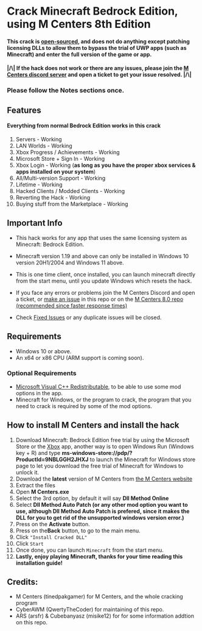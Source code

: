 # Crack Minecraft Bedrock Edition, using M Centers 8th Edition

#### This crack is [open-sourced](https://github.com/tinedpakgamer/M-Centers-8.0), and does not do anything except patching licensing DLLs to allow them to bypass the trial of UWP apps (such as Minecraft) and enter the full version of the game or app.

#### |/\\|   If the hack does not work or there are any issues, please join the [M Centers discord server](https://dsc.gg/mcenters) and open a ticket to get your issue resolved.  |/\\|

### Please follow the Notes sections once.

## Features
#### Everything from normal Bedrock Edition works in this crack
1. Servers - Working
2. LAN Worlds - Working
3. Xbox Progress / Achievements - Working
4. Microsoft Store + Sign In - Working
5. Xbox Login - Working (**as long as you have the proper xbox services & apps installed on your system**)
6. All/Multi-version Support - Working
7. Lifetime - Working
8. Hacked Clients / Modded Clients - Working
9. Reverting the Hack - Working
10. Buying stuff from the Marketplace - Working

## Important Info
  - This hack works for any app that uses the same licensing system as Minecraft: Bedrock Edition.
  - Minecraft version 1.19 and above can only be installed in Windows 10 version 20H1/2004 and Windows 11 above.
  - This is one time client, once installed, you can launch minecraft directly from the start menu, until you update Windows which resets the hack.
  - If you face any errors or problems join the M Centers Discord and open a ticket, or [make an issue](https://github.com/QwertyTheCoder/Minecraft-bedrock-cracked/issues) in this repo or on the [M Centers 8.0 repo (recommended since faster response times)](https://github.com/tinedpakgamer/M-Centers-8.0)

  - Check [Fixed Issues](https://github.com/QwertyTheCoder/Minecraft-bedrock-cracked/issues?q=label%3Adocumentation) or any duplicate issues will be closed.

## Requirements
  - Windows 10 or above.
  - An x64 or x86 CPU (ARM support is coming soon).

### Optional Requirements
  - [Microsoft Visual C++ Redistributable](https://aka.ms/vs/17/release/vc_redist.x64.exe), to be able to use some mod options in the app.
  - Minecraft for Windows, or the program to crack, the program that you need to crack is required by some of the mod options.

<h2>How to install M Centers and install the hack</h2>
<ol>
    <li>Download Minecraft: Bedrock Edition free trial by using the Microsoft Store or the <a href="https://www.xbox.com/games/store/minecraft-for-windows/9NBLGGH2JHXJ">Xbox</a> app, another way is to open Windows Run (Windows key + R) and type <strong>ms-windows-store://pdp/?ProductId=9NBLGGH2JHXJ</strong> to launch the Minecraft for Windows store page to let you download the free trial of Minecraft for Windows to unlock it.</li>
    <li>Download the <strong>latest</strong> version of M Centers from <a href="https://mcenters.net/Downloads/M-Centers-8th-Edition/">the M Centers website</a></li>
    <li>Extract the files</li>
    <li>Open <strong>M Centers.exe</strong></li>
    <li>Select the 3rd option, by default it will say <strong>Dll Method Online</strong></li>
    <li>Select <strong>Dll Method Auto Patch (or any other mod option you want to use, although Dll Method Auto Patch is prefered, since it makes the DLL for you to get rid of the unsupported windows version error.)</strong></li>
    <li>Press on the <strong>Activate</strong> button.</li>
    <li>Press on the<strong>Back</strong> button, to go to the main menu.</li>
    <li>Click <code>"Install Cracked DLL"</code></li>
    <li>Click <code>Start</code></li>
    <li>Once done, you can launch <code>Minecraft</code> from the start menu.</li>  
    <li><strong>Lastly, enjoy playing Minecraft, thanks for your time reading this installation guide!</strong></li>  
</ol>

## Credits:
- M Centers (tinedpakgamer) for M Centers, and the whole cracking program
- CyberAWM (QwertyTheCoder) for maintaining of this repo.
- ARS (arsfr) & Cubebanyasz (misike12) for for some information addtion on this repo. 

